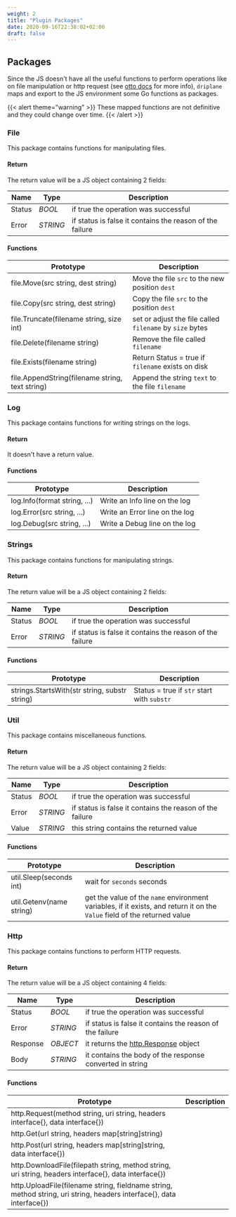 ```yaml
---
weight: 2
title: "Plugin Packages"
date: 2020-09-16T22:38:02+02:00
draft: false
---
```


## Packages

Since the JS doesn't have all the useful functions to perform operations like on file manipulation or http request (see [otto docs](https://godoc.org/github.com/robertkrimen/otto) for more info), `driplane` maps and export to the JS environment some Go functions as packages.


{{< alert theme="warning" >}}
These mapped functions are not definitive and they could change over time.
{{< /alert >}} 

### File

This package contains functions for manipulating files.

#### Return

The return value will be a JS object containing 2 fields:

| Name | Type | Description |
| --- | --- | --- |
| Status | _BOOL_ | if true the operation was successful |
| Error | _STRING_ | if status is false it contains the reason of the failure |

#### Functions

| Prototype | Description |
| --- | --- |
| file.Move(src string, dest string) | Move the file `src` to the new position `dest` |
| file.Copy(src string, dest string) | Copy the file `src` to the position `dest` |
| file.Truncate(filename string, size int) | set or adjust the file called `filename` by `size` bytes |
| file.Delete(filename string) | Remove the file called `filename` |
| file.Exists(filename string) | Return Status = true if `filename` exists on disk |
| file.AppendString(filename string, text string) | Append the string `text` to the file `filename` |

### Log

This package contains functions for writing strings on the logs.

#### Return

It doesn't have a return value.

#### Functions

| Prototype | Description |
| --- | --- |
| log.Info(format string, ...) | Write an Info line on the log |
| log.Error(src string, ...) | Write an Error line on the log |
| log.Debug(src string, ...) | Write a Debug line on the log |

### Strings

This package contains functions for manipulating strings.

#### Return

The return value will be a JS object containing 2 fields:

| Name | Type | Description |
| --- | --- | --- |
| Status | _BOOL_ | if true the operation was successful |
| Error | _STRING_ | if status is false it contains the reason of the failure |

#### Functions

| Prototype | Description |
| --- | --- |
| strings.StartsWith(str string, substr string) | Status = true if `str` start with `substr` |

### Util

This package contains miscellaneous functions.

#### Return

The return value will be a JS object containing 2 fields:

| Name | Type | Description |
| --- | --- | --- |
| Status | _BOOL_ | if true the operation was successful |
| Error | _STRING_ | if status is false it contains the reason of the failure |
| Value | _STRING_ | this string contains the returned value |

#### Functions

| Prototype | Description |
| --- | --- |
| util.Sleep(seconds int) | wait for `seconds` seconds |
| util.Getenv(name string) | get the value of the `name` environment variables, if it exists, and return it on the `Value` field of the returned value |

### Http

This package contains functions to perform HTTP requests.

#### Return

The return value will be a JS object containing 4 fields:

| Name | Type | Description |
| --- | --- | --- |
| Status | _BOOL_ | if true the operation was successful |
| Error | _STRING_ | if status is false it contains the reason of the failure |
| Response | _OBJECT_ | it returns the [http.Response](https://golang.org/pkg/net/http/#Response) object |
| Body | _STRING_ | it contains the body of the response converted in string |

#### Functions

| Prototype | Description |
| --- | --- |
| http.Request(method string, uri string, headers interface{}, data interface{}) |  |
| http.Get(url string, headers map[string]string) |  |
| http.Post(url string, headers map[string]string, data interface{}) |  |
| http.DownloadFile(filepath string, method string, uri string, headers interface{}, data interface{}) |  |
| http.UploadFile(filename string, fieldname string, method string, uri string, headers interface{}, data interface{}) |  |
